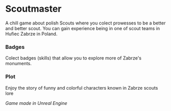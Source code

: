 # Scoutmaster
A chill game about polish Scouts where you colect prowesses to be a better and better scout. You can gain experience being in one of scout teams in Hufiec Zabrze in Poland.


### Badges
Colect badges (skills) that allow you to explore more of Zabrze's monuments.


### Plot
Enjoy the story of funny and colorful characters known in Zabrze scouts lore


*Game made in Unreal Engine*